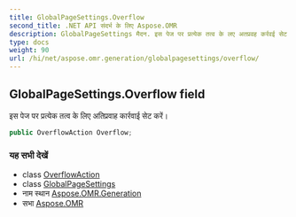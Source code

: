 ```yaml
---
title: GlobalPageSettings.Overflow
second_title: .NET API संदर्भ के लिए Aspose.OMR
description: GlobalPageSettings मैदन. इस पेज पर प्रत्येक तत्व के लए अतप्रवह कर्रवई सेट करें
type: docs
weight: 90
url: /hi/net/aspose.omr.generation/globalpagesettings/overflow/
---
```

## GlobalPageSettings.Overflow field

इस पेज पर प्रत्येक तत्व के लिए अतिप्रवाह कार्रवाई सेट करें।

```csharp
public OverflowAction Overflow;
```

### यह सभी देखें

* class [OverflowAction](../../../aspose.omr.generation.overflowactions/overflowaction/)
* class [GlobalPageSettings](../)
* नाम स्थान [Aspose.OMR.Generation](../../globalpagesettings/)
* सभा [Aspose.OMR](../../../)


